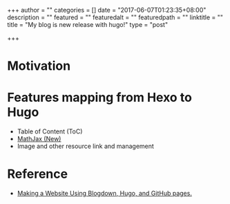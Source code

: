 +++
author = ""
categories = []
date = "2017-06-07T01:23:35+08:00"
description = ""
featured = ""
featuredalt = ""
featuredpath = ""
linktitle = ""
title = "My blog is new release with hugo!"
type = "post"

+++

# Motivation
# Features mapping from Hexo to Hugo

- Table of Content (ToC)
- [MathJax (New)](https://gohugo.io/tutorials/mathjax/)
- Image and other resource link and management

# Reference
- [Making a Website Using Blogdown, Hugo, and GitHub pages.](https://proquestionasker.github.io/blog/Making_Site/)